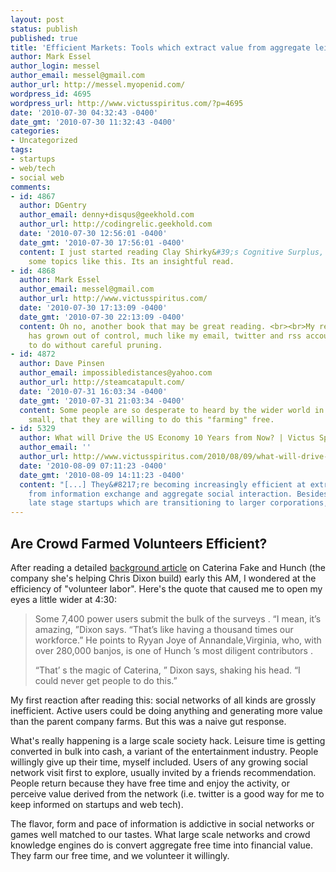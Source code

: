 ```yaml
---
layout: post
status: publish
published: true
title: 'Efficient Markets: Tools which extract value from aggregate leisure'
author: Mark Essel
author_login: messel
author_email: messel@gmail.com
author_url: http://messel.myopenid.com/
wordpress_id: 4695
wordpress_url: http://www.victusspiritus.com/?p=4695
date: '2010-07-30 04:32:43 -0400'
date_gmt: '2010-07-30 11:32:43 -0400'
categories:
- Uncategorized
tags:
- startups
- web/tech
- social web
comments:
- id: 4867
  author: DGentry
  author_email: denny+disqus@geekhold.com
  author_url: http://codingrelic.geekhold.com
  date: '2010-07-30 12:56:01 -0400'
  date_gmt: '2010-07-30 17:56:01 -0400'
  content: I just started reading Clay Shirky&#39;s Cognitive Surplus, which explores
    some topics like this. Its an insightful read.
- id: 4868
  author: Mark Essel
  author_email: messel@gmail.com
  author_url: http://www.victusspiritus.com/
  date: '2010-07-30 17:13:09 -0400'
  date_gmt: '2010-07-30 22:13:09 -0400'
  content: Oh no, another book that may be great reading. <br><br>My reading backlog
    has grown out of control, much like my email, twitter and rss accounts are apt
    to do without careful pruning.
- id: 4872
  author: Dave Pinsen
  author_email: impossibledistances@yahoo.com
  author_url: http://steamcatapult.com/
  date: '2010-07-31 16:03:34 -0400'
  date_gmt: '2010-07-31 21:03:34 -0400'
  content: Some people are so desperate to heard by the wider world in some way, however
    small, that they are willing to do this "farming" free.
- id: 5329
  author: What will Drive the US Economy 10 Years from Now? | Victus Spiritus
  author_email: ''
  author_url: http://www.victusspiritus.com/2010/08/09/what-will-drive-the-us-economy-10-years-from-now/
  date: '2010-08-09 07:11:23 -0400'
  date_gmt: '2010-08-09 14:11:23 -0400'
  content: "[...] They&#8217;re becoming increasingly efficient at extracting value
    from information exchange and aggregate social interaction. Besides theses popular
    late stage startups which are transitioning to larger corporations, there [...]"
---
```

<h2>Are Crowd Farmed Volunteers Efficient?</h2>
<p>After reading a detailed <a href="http://m.wired.com/magazine/2010/07/ff_caterina_fake/all/1">background article</a> on Caterina Fake and Hunch (the company she's helping Chris Dixon build) early this AM, I wondered at the efficiency of "volunteer labor". Here's the quote that caused me to open my eyes a little wider at 4:30:</p>
<blockquote><p>Some 7,400 power users submit the bulk of the surveys . “I mean, it’s amazing, ”Dixon says. “That’s like having a thousand times our workforce.” He points to Ryyan Joye of Annandale,Virginia, who, with over 280,000 banjos, is one of Hunch ’s most diligent contributors .</p>
<p>“That’ s the magic of Caterina, ” Dixon says, shaking his head. “I could never get people to do this.”</p></blockquote>
<p>My first reaction after reading this: social networks of all kinds are grossly inefficient. Active users could be doing anything and generating more value than the parent company farms. But this was a naive gut response.</p>
<p>What's really happening is a large scale society hack. Leisure time is getting converted in bulk into cash, a variant of the entertainment industry. People willingly give up their time, myself included. Users of any growing social network visit first to explore, usually invited by a friends recommendation. People return because they have free time and enjoy the activity, or perceive value derived from the network (i.e. twitter is a good way for me to keep informed on startups and web tech).</p>
<p>The flavor, form and pace of information is addictive in social networks or games well matched to our tastes. What large scale networks and crowd knowledge engines do is convert aggregate free time into financial value. They farm our free time, and we volunteer it willingly.</p>
